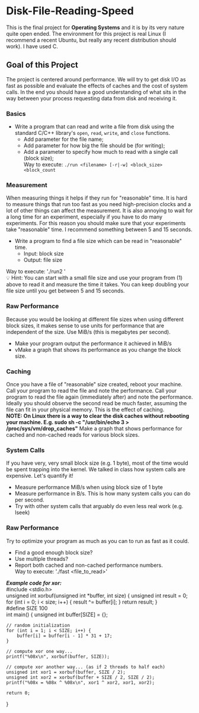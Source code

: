 # Disk-File-Reading-Speed
This is the final project for **Operating Systems** and it is by its very nature quite open ended.
The environment for this project is real Linux (I recommend a recent Ubuntu, but really any recent distribution should work). I have used C.

## Goal of this Project
The project is centered around performance.
We will try to get disk I/O as fast as possible and evaluate the effects of caches and the cost of system calls. In the end you should have a good understanding of what sits in the way between your process requesting data from disk and receiving it.

### Basics
- Write a program that can read and write a file from disk using the standard C/C++ library's `open`, `read`, `write`, and `close` functions.
    - Add parameter for the file name;
    - Add parameter for how big the file should be (for writing);
    - Add a parameter to specify how much to read with a single call (block size);
<br>Way to execute: `./run <filename> [-r|-w] <block_size> <block_count`</br>

### Measurement
When measuring things it helps if they run for "reasonable" time. It is hard to measure things that run too fast as you need high-precision clocks and a lot of other things can affect the measurement. It is also annoying to wait for a long time for an experiment, especially if you have to do many experiments. For this reason you should make sure that your experiments take "reasonable" time. I recommend something between 5 and 15 seconds.
- Write a program to find a file size which can be read in "reasonable" time.
    - Input: block size
    - Output: file size
<aside>
Way to execute: './run2 <filename> <block_size>'
<br>💡 Hint: You can start with a small file size and use your program from (1) above to read it and measure the time it takes. You can keep doubling your file size until you get between 5 and 15 seconds.</br>

</aside>

### Raw Performance
Because you would be looking at different file sizes when using different block sizes, it makes sense to use units for performance that are independent of the size. Use MiB/s (this is megabytes per second).
- Make your program output the performance it achieved in MiB/s
- vMake a graph that shows its performance as you change the block size.

### Caching
Once you have a file of "reasonable" size created, reboot your machine.
Call your program to read the file and note the performance.
Call your program to read the file again (immediately after) and note the performance.
Ideally you should observe the second read be much faster, assuming the file can fit in your physical memory. This is the effect of caching.
<br>**NOTE: On Linux there is a way to clear the disk caches without rebooting your machine. E.g. sudo sh -c "/usr/bin/echo 3 > /proc/sys/vm/drop_caches"**
Make a graph that shows performance for cached and non-cached reads for various block sizes.</br>

### System Calls
If you have very, very small block size (e.g. 1 byte), most of the time would be spent trapping into the kernel. We talked in class how system calls are expensive. Let's quantify it!
- Measure performance MiB/s when using block size of 1 byte
- Measure performance in B/s. This is how many system calls you can do per second.
- Try with other system calls that arguably do even less real work (e.g. lseek)

### Raw Performance
Try to optimize your program as much as you can to run as fast as it could.
- Find a good enough block size?
- Use multiple threads?
- Report both cached and non-cached performance numbers.
<br>Way to execute: './fast <file_to_read>'</br>


_**Example code for xor:**_
<br>#include <stdio.h></br>
unsigned int xorbuf(unsigned int *buffer, int size) {
    unsigned int result = 0;
    for (int i = 0; i < size; i++) {
        result ^= buffer[i];
    }
    return result;
}
<br>#define SIZE 100</br>
int main()
{
    unsigned int buffer[SIZE] = {};
    
    // random initialization
    for (int i = 1; i < SIZE; i++) {
        buffer[i] = buffer[i - 1] * 31 + 17;
    }
    
    // compute xor one way...
    printf("%08x\n", xorbuf(buffer, SIZE));
    
    // compute xor another way... (as if 2 threads to half each)
    unsigned int xor1 = xorbuf(buffer, SIZE / 2);
    unsigned int xor2 = xorbuf(buffer + SIZE / 2, SIZE / 2);
    printf("%08x = %08x ^ %08x\n", xor1 ^ xor2, xor1, xor2);
    
    return 0;
}
